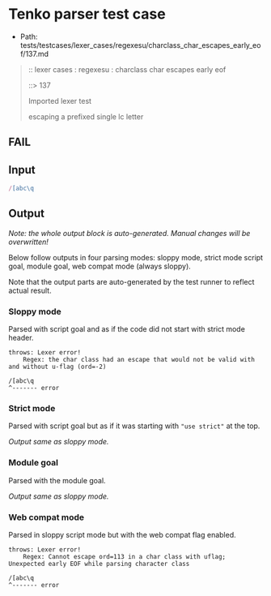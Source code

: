 # Tenko parser test case

- Path: tests/testcases/lexer_cases/regexesu/charclass_char_escapes_early_eof/137.md

> :: lexer cases : regexesu : charclass char escapes early eof
>
> ::> 137
>
> Imported lexer test
>
> escaping a prefixed single lc letter

## FAIL

## Input

`````js
/[abc\q
`````

## Output

_Note: the whole output block is auto-generated. Manual changes will be overwritten!_

Below follow outputs in four parsing modes: sloppy mode, strict mode script goal, module goal, web compat mode (always sloppy).

Note that the output parts are auto-generated by the test runner to reflect actual result.

### Sloppy mode

Parsed with script goal and as if the code did not start with strict mode header.

`````
throws: Lexer error!
    Regex: the char class had an escape that would not be valid with and without u-flag (ord=-2)

/[abc\q
^------- error
`````

### Strict mode

Parsed with script goal but as if it was starting with `"use strict"` at the top.

_Output same as sloppy mode._

### Module goal

Parsed with the module goal.

_Output same as sloppy mode._

### Web compat mode

Parsed in sloppy script mode but with the web compat flag enabled.

`````
throws: Lexer error!
    Regex: Cannot escape ord=113 in a char class with uflag; Unexpected early EOF while parsing character class

/[abc\q
^------- error
`````

